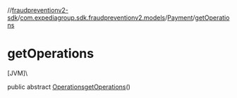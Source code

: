 //[fraudpreventionv2-sdk](../../../index.md)/[com.expediagroup.sdk.fraudpreventionv2.models](../index.md)/[Payment](index.md)/[getOperations](get-operations.md)

# getOperations

[JVM]\

public abstract [Operations](../-operations/index.md)[getOperations](get-operations.md)()
